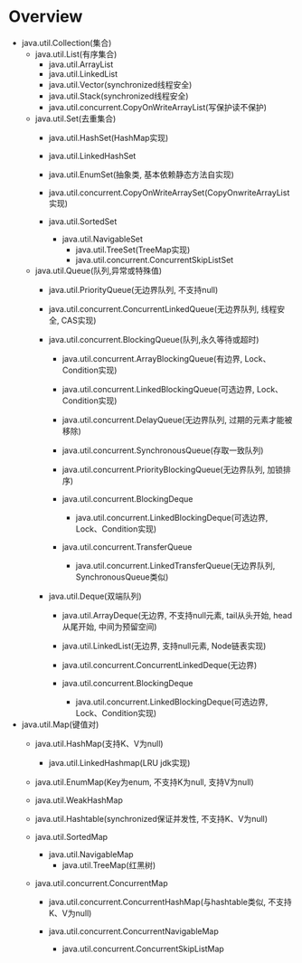 # Overview
- java.util.Collection(集合)
    - java.util.List(有序集合)
        - java.util.ArrayList
        - java.util.LinkedList
        - java.util.Vector(synchronized线程安全)
        - java.util.Stack(synchronized线程安全)
        - java.util.concurrent.CopyOnWriteArrayList(写保护读不保护)
    - java.util.Set(去重集合)
        - java.util.HashSet(HashMap实现)
        - java.util.LinkedHashSet
        - java.util.EnumSet(抽象类, 基本依赖静态方法自实现)
        - java.util.concurrent.CopyOnWriteArraySet(CopyOnwriteArrayList实现)

        - java.util.SortedSet
            -  java.util.NavigableSet
                - java.util.TreeSet(TreeMap实现)
                - java.util.concurrent.ConcurrentSkipListSet
    - java.util.Queue(队列,异常或特殊值)
        - java.util.PriorityQueue(无边界队列, 不支持null)
        - java.util.concurrent.ConcurrentLinkedQueue(无边界队列, 线程安全, CAS实现)
        
        - java.util.concurrent.BlockingQueue(队列,永久等待或超时)
            - java.util.concurrent.ArrayBlockingQueue(有边界, Lock、Condition实现)
            - java.util.concurrent.LinkedBlockingQueue(可选边界, Lock、Condition实现)
            - java.util.concurrent.DelayQueue(无边界队列, 过期的元素才能被移除)
            - java.util.concurrent.SynchronousQueue(存取一致队列)
            - java.util.concurrent.PriorityBlockingQueue(无边界队列, 加锁排序)

            - java.util.concurrent.BlockingDeque
                - java.util.concurrent.LinkedBlockingDeque(可选边界, Lock、Condition实现)

            - java.util.concurrent.TransferQueue
                - java.util.concurrent.LinkedTransferQueue(无边界队列, SynchronousQueue类似)
        - java.util.Deque(双端队列)
            - java.util.ArrayDeque(无边界, 不支持null元素, tail从头开始, head从尾开始, 中间为预留空间)
            - java.util.LinkedList(无边界, 支持null元素, Node链表实现)
            - java.util.concurrent.ConcurrentLinkedDeque(无边界)

            -  java.util.concurrent.BlockingDeque
                - java.util.concurrent.LinkedBlockingDeque(可选边界, Lock、Condition实现)
- java.util.Map(键值对)
    - java.util.HashMap(支持K、V为null)
        - java.util.LinkedHashmap(LRU jdk实现)
    - java.util.EnumMap(Key为enum, 不支持K为null, 支持V为null)
    - java.util.WeakHashMap
    - java.util.Hashtable(synchronized保证并发性, 不支持K、V为null)

    - java.util.SortedMap
        - java.util.NavigableMap
            - java.util.TreeMap(红黑树)
    
    - java.util.concurrent.ConcurrentMap
        - java.util.concurrent.ConcurrentHashMap(与hashtable类似, 不支持K、V为null)

        - java.util.concurrent.ConcurrentNavigableMap
            - java.util.concurrent.ConcurrentSkipListMap